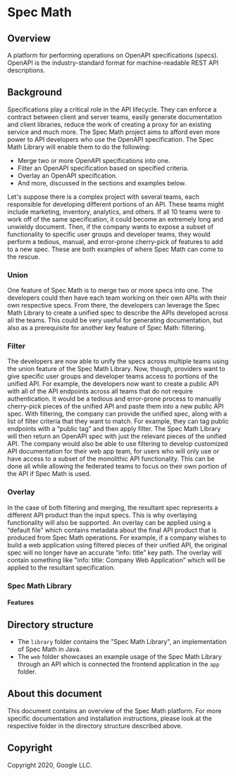 # Spec Math
## Overview
A platform for performing operations on OpenAPI specifications (specs). OpenAPI is the industry-standard
format for machine-readable REST API descriptions.

## Background

Specifications play a critical role in the API lifecycle. They can enforce a contract between client
and server teams, easily generate documentation and client libraries, reduce the work of
creating a proxy for an existing service and much more. The
Spec Math project aims to afford even more power to API developers who use the OpenAPI
specification. The Spec Math Library will enable them to do the following:

- Merge two or more OpenAPI specifications into one.
- Filter an OpenAPI specification based on specified criteria.
- Overlay an OpenAPI specification.
- And more, discussed in the sections and examples below.

Let's suppose there is a complex project with several teams, each responsible for developing different
portions of an API. These teams might include marketing, inventory, analytics, and others. If all
10 teams were to work off of the same specification, it could become an extremely long and
unwieldy document. Then, if the company wants to expose a subset of functionality to specific
user groups and developer teams, they would perform a tedious, manual, and error-prone
cherry-pick of features to add to a new spec. These are both examples of where Spec Math can
come to the rescue.

### Union
One feature of Spec Math is to merge two or more specs into one. The developers could
then have each team working on their own APIs with their own respective specs. From there, the
developers can leverage the Spec Math Library to create a unified spec to describe the APIs
developed across all the teams. This could be very useful for generating documentation, but
also as a prerequisite for another key feature of Spec Math: filtering.

### Filter
The developers are now able to unify the specs across multiple teams using the union feature
of the Spec Math Library. Now, though, providers want to give specific user groups and
developer teams access to portions of the unified API. For example, the developers now want to
create a public API with all of the API endpoints across all teams that do not require
authentication. It would be a tedious and error-prone process to manually cherry-pick pieces of
the unified API and paste them into a new public API spec.
With filtering, the company can provide the unified spec, along with a list of filter criteria that
they want to match. For example, they can tag public endpoints with a “public tag” and then
apply filter. The Spec Math Library will then return an OpenAPI spec with just the relevant pieces
of the unified API. The company would also be able to use filtering to develop customized API
documentation for their web app team, for users who will only use or have access to a subset of
the monolithic API functionality. This can be done all while allowing the federated teams to
focus on their own portion of the API if Spec Math is used.

### Overlay
In the case of both filtering and merging, the resultant spec represents a different API product
than the input specs. This is why overlaying functionality will also be supported. An overlay can
be applied using a “default file” which contains metadata about the final API product that is
produced from Spec Math operations. For example, if a company wishes to build a web
application using filtered pieces of their unified API, the original spec will no longer have an
accurate “info: title” key path. The overlay will contain something like "info: title: Company Web
Application” which will be applied to the resultant specification.

### Spec Math Library
#### Features

## Directory structure
- The `library` folder contains the "Spec Math Library", an implementation of Spec Math in Java. 
- The `web` folder showcases an
example usage of the Spec Math Library through an API which is connected the frontend application in the
`app` folder.

## About this document
This document contains an overview of the Spec Math platform. For more specific documentation 
and installation instructions, please look at the respective folder in the directory structure
described above.

## Copyright

Copyright 2020, Google LLC.